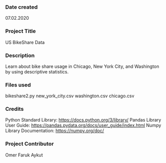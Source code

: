 ### Date created
07.02.2020

### Project Title
US BikeShare Data

### Description
Learn about bike share usage in Chicago, New York City, and Washington by using descriptive statistics.

### Files used
bikeshare2.py 
new_york_city.csv 
washington.csv 
chicago.csv

### Credits
Python Standard Library: https://docs.python.org/3/library/ Pandas Library User Guide: https://pandas.pydata.org/docs/user_guide/index.html Numpy Library Documentation: https://numpy.org/doc/

### Project Contributor
Omer Faruk Aykut